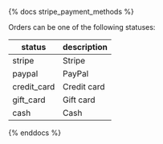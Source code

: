 {% docs stripe_payment_methods %}

Orders can be one of the following statuses:

| status         | description                             |
|----------------|-----------------------------------------|
| stripe         | Stripe                                  |
| paypal         | PayPal                                  |
| credit_card    | Credit card                             |
| gift_card      | Gift card                               |
| cash           | Cash                                    |

{% enddocs %}
